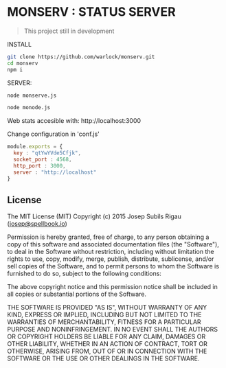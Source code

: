 MONSERV : STATUS SERVER
===
>This project still in development

INSTALL
```sh
git clone https://github.com/warlock/monserv.git
cd monserv
npm i
```

SERVER:
```sh
node monserve.js
```

```sh
node monode.js
```

Web stats accesible with: http://localhost:3000

Change configuration in 'conf.js'

```js
module.exports = {
  key : "qtYwYVde5Cfjk",
  socket_port : 4568,
  http_port : 3000,
  server : "http://localhost"
}
```

## License
The MIT License (MIT)
Copyright (c) 2015 Josep Subils Rigau (josep@spellbook.io)

Permission is hereby granted, free of charge, to any person obtaining a copy of this software and associated documentation files (the "Software"), to deal in the Software without restriction, including without limitation the rights to use, copy, modify, merge, publish, distribute, sublicense, and/or sell copies of the Software, and to permit persons to whom the Software is furnished to do so, subject to the following conditions:

The above copyright notice and this permission notice shall be included in all copies or substantial portions of the Software.

THE SOFTWARE IS PROVIDED "AS IS", WITHOUT WARRANTY OF ANY KIND, EXPRESS OR IMPLIED, INCLUDING BUT NOT LIMITED TO THE WARRANTIES OF MERCHANTABILITY, FITNESS FOR A PARTICULAR PURPOSE AND NONINFRINGEMENT. IN NO EVENT SHALL THE AUTHORS OR COPYRIGHT HOLDERS BE LIABLE FOR ANY CLAIM, DAMAGES OR OTHER LIABILITY, WHETHER IN AN ACTION OF CONTRACT, TORT OR OTHERWISE, ARISING FROM, OUT OF OR IN CONNECTION WITH THE SOFTWARE OR THE USE OR OTHER DEALINGS IN THE SOFTWARE.